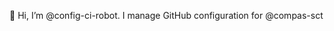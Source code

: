 👋 Hi, I’m @config-ci-robot. I manage GitHub configuration for @compas-sct

<!---
config-ci-robot/config-ci-robot is a ✨ special ✨ repository because its `README.md` (this file) appears on your GitHub profile.
You can click the Preview link to take a look at your changes.
--->
